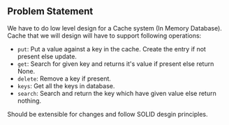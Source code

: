 ## Problem Statement
We have to do low level design for a Cache system (In Memory Database). Cache that we will design will have to support following operations:

- `put`: Put a value against a key in the cache. Create the entry if not present else update.
- `get`: Search for given key and returns it's value if present else return None.
- `delete`: Remove a key if present.
- `keys`: Get all the keys in database.
- `search`: Search and return the key which have given value else return nothing.

Should be extensible for changes and follow SOLID desgin principles.
